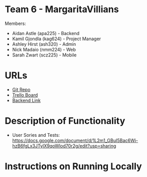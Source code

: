 
# Team 6 - MargaritaVillians

Members:

* Aidan Astle (apa225) - Backend
* Kamil Gjondla (kag624) - Project Manager
* Ashley Hirst (ash320) - Admin
* Nick Madaio (nmm224) - Web
* Sarah Zwart (scz225) - Mobile

# URLs

* [Git Repo](https://bitbucket.org/cse216-fa23-kag624/cse216-2023fa-team-6/src/master/)
* [Trello Board](https://trello.com/b/TdzCpzDz/phase-1)
* [Backend Link](team-margville.cse.lehigh.edu)

# Description of Functionality
* User Sories and Tests: https://docs.google.com/document/d/1L2m1_GBuI5Bac6Wi-hzB6fgLx3JTylX9qoWlod70r2g/edit?usp=sharing
# Instructions on Running Locally


